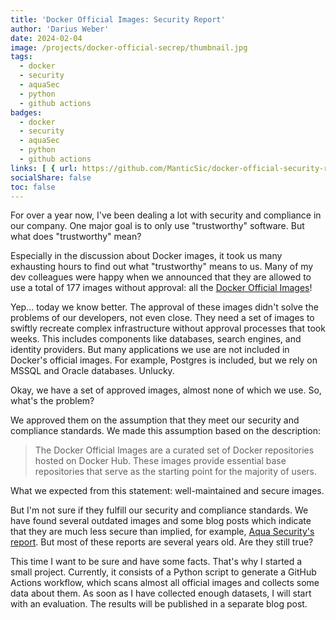 ```yaml
---
title: 'Docker Official Images: Security Report'
author: 'Darius Weber'
date: 2024-02-04
image: /projects/docker-official-secrep/thumbnail.jpg
tags:
  - docker
  - security
  - aquaSec
  - python
  - github actions
badges:
  - docker
  - security
  - aquaSec
  - python
  - github actions
links: [ { url: https://github.com/ManticSic/docker-official-security-report, icon: fab fa-github } ]
socialShare: false
toc: false
---
```


For over a year now, I've been dealing a lot with security and compliance in our company. One major goal is to only use "trustworthy" software. But what does "trustworthy" mean?

Especially in the discussion about Docker images, it took us many exhausting hours to find out what "trustworthy" means to us.
Many of my dev colleagues were happy when we announced that they are allowed to use a total of 177 images without approval: all the [Docker Official Images][1]!

Yep... today we know better. The approval of these images didn't solve the problems of our developers, not even close. They need a set of images to swiftly recreate complex infrastructure without approval processes that took weeks. This includes components like databases, search engines, and identity providers. But many applications we use are not included in Docker's official images. For example, Postgres is included, but we rely on MSSQL and Oracle databases. Unlucky.

Okay, we have a set of approved images, almost none of which we use. So, what's the problem?

We approved them on the assumption that they meet our security and compliance standards. We made this assumption based on the description:

> The Docker Official Images are a curated set of Docker repositories hosted on Docker Hub.
> These images provide essential base repositories that serve as the starting point for the majority of users.

What we expected from this statement: well-maintained and secure images.

But I'm not sure if they fulfill our security and compliance standards. We have found several outdated images and some blog posts which indicate that they are much less secure than implied, for example, [Aqua Security's report][2]. But most of these reports are several years old. Are they still true?

This time I want to be sure and have some facts. That's why I started a small project.
Currently, it consists of a Python script to generate a GitHub Actions workflow, which scans almost all official images and collects some data about them. As soon as I have collected enough datasets, I will start with an evaluation. The results will be published in a separate blog post.

[1]: https://docs.docker.com/trusted-content/official-images/
[2]: https://blog.aquasec.com/docker-official-images
